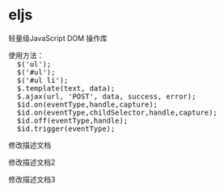 # eljs
轻量级JavaScript DOM 操作库

<pre>
使用方法：
  $('ul');
  $('#ul');
  $('#ul li');
  $.template(text, data);
  $.ajax(url, 'POST', data, success, error);
  $id.on(eventType,handle,capture);
  $id.on(eventType,childSelector,handle,capture);
  $id.off(eventType,handle);
  $id.trigger(eventType);
</pre>

修改描述文档

修改描述文档2

修改描述文档3
